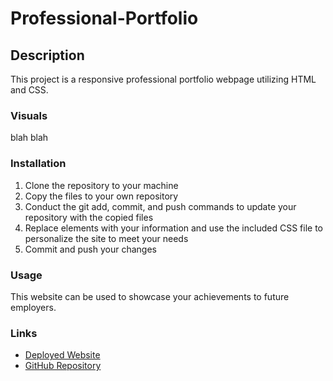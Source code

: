 # Professional-Portfolio

## Description

This project is a responsive professional portfolio webpage utilizing HTML and CSS. 

### Visuals

blah blah

### Installation

1. Clone the repository to your machine
2. Copy the files to your own repository
3. Conduct the git add, commit, and push commands to update your repository with the copied files
4. Replace elements with your information and use the included CSS file to personalize the site to meet your needs
3. Commit and push your changes

### Usage

This website can be used to showcase your achievements to future employers.

### Links

- [Deployed Website](https://hwoolford.github.io/professional-portfolio/)
- [GitHub Repository](https://github.com/hwoolford/professional-portfolio/)
